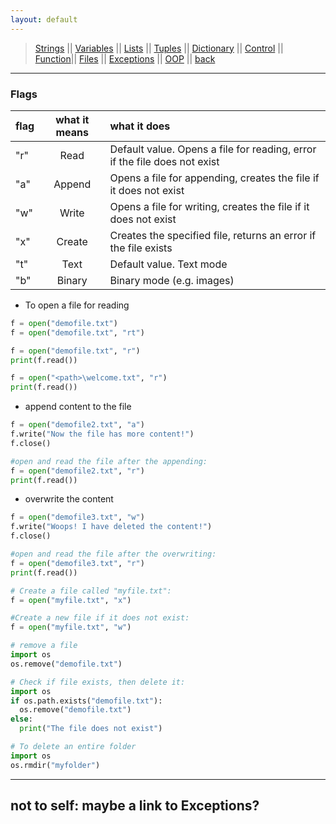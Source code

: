 ```yaml
---
layout: default
---
```


> [Strings](./strings.html) || [Variables](./variables.html) || [Lists](./lists.html) || [Tuples](./tuples.html) || [Dictionary](./dictionary.html) ||
> [Control](./control.html) || [Function](./function.html)|| [Files](./files.html) || [Exceptions](./exceptions.html) ||
> [OOP](./oop.html) || [back](./)

***
### Flags

| flag        | what it means          | what it does |
|:-------------|:-----------------:|:------|
| "r" | Read | Default value. Opens a file for reading, error if the file does not exist  |
| "a" | Append  | Opens a file for appending, creates the file if it does not exist  |
| "w" | Write | Opens a file for writing, creates the file if it does not exist  |
| "x" | Create | Creates the specified file, returns an error if the file exists   |
| "t" | Text | Default value. Text mode  |
| "b" | Binary | Binary mode (e.g. images)  |

* To open a file for reading
```python
f = open("demofile.txt")
f = open("demofile.txt", "rt")
```

```python 
f = open("demofile.txt", "r")
print(f.read())
```

```python 
f = open("<path>\welcome.txt", "r")
print(f.read())
```

* append content to the file

```python 
f = open("demofile2.txt", "a")
f.write("Now the file has more content!")
f.close()

#open and read the file after the appending:
f = open("demofile2.txt", "r")
print(f.read())
```

* overwrite the content

```python 
f = open("demofile3.txt", "w")
f.write("Woops! I have deleted the content!")
f.close()

#open and read the file after the overwriting:
f = open("demofile3.txt", "r")
print(f.read())
```

```python 
# Create a file called "myfile.txt":
f = open("myfile.txt", "x")

#Create a new file if it does not exist:
f = open("myfile.txt", "w")
```
```python 
# remove a file
import os
os.remove("demofile.txt")
```

```python 
# Check if file exists, then delete it:
import os
if os.path.exists("demofile.txt"):
  os.remove("demofile.txt")
else:
  print("The file does not exist")
  ```

```python 
# To delete an entire folder
import os
os.rmdir("myfolder")
```

***

## not to self: maybe a link to Exceptions?
